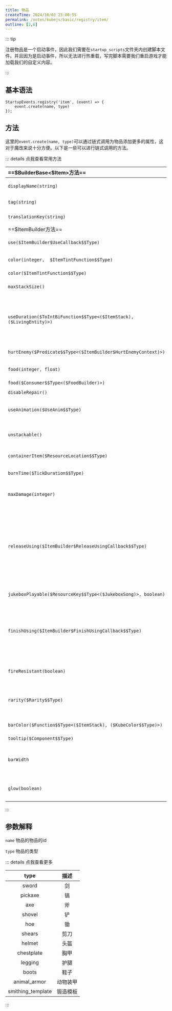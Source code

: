 ```yaml
---
title: 物品
createTime: 2024/10/03 23:00:55
permalink: /notes/kubejs/basic/registry/item/
outline: [2,6]
---
```


::: tip

注册物品是一个启动事件，因此我们需要在`startup_scripts`文件夹内创建脚本文件。并且因为是启动事件，所以无法进行热重载，写完脚本需要我们重启游戏才能加载我们的自定义内容。

:::

## 基本语法

```JS
StartupEvents.registry('item', (event) => {
    event.create(name, type)
});
```

## 方法

这里的`event.create(name, type)`可以通过链式调用为物品添加更多的属性，这对于魔改来说十分方便。以下是一些可以进行链式调用的方法。

::: details 点我查看常用方法

|==\$BuilderBase<$Item>方法==|描述|
|:-|:-:|
|`displayName(string)`|为物品设置名称，当存在lang文件时会被覆盖|
|`tag(string)`|为物品添加标签,例如 `minecraft:stone`|
|`translationKey(string)`|为物品设置翻译键,例如 `block.minecraft.stone`|
|==$ItemBuilder方法==|描述|
|`use($ItemBuilder$UseCallback$$Type)`|判断玩家是否开始使用该物品|
|`color(integer,  $ItemTintFunction$$Type)`|通过索引为物品上色,用于有多层纹理的情况|
|`color($ItemTintFunction$$Type)`|通过索引为物品上色|
|`maxStackSize()`|设置物品的最大堆叠数量。默认值为 64|
|`useDuration($ToIntBiFunction$$Type<($ItemStack), ($LivingEntity)>)`|物品使用的时间长度。例如，在进食食物时，这是进食食物所需的时间。这可以改变进食速度，或用于其他用途（如制作自定义弓）。|
|`hurtEnemy($Predicate$$Type<($ItemBuilder$HurtEnemyContext)>)`|当物品被用来伤害实体时被调用。|
|`food(integer, float)`|设置物品的饱和度和饱食度|
|`food($Consumer$$Type<($FoodBuilder)>)`|设置物品的食品属性|
|`disableRepair()`|设置物品为不可修复|
|`useAnimation($UseAnim$$Type)`|确定使用该物品时的动画效果，例如吃食物时的动画|
|`unstackable()`|设置物品无法堆叠，也就是设置物品的最大堆叠数量为1|
|`containerItem($ResourceLocation$$Type)`|设置物品的容器物品，例如牛奶桶的桶|
|`burnTime($TickDuration$$Type)`|设置物品的燃烧时间。默认为 0（非燃料）|
|`maxDamage(integer)`|设置物品的最大耐久度。默认为 0（无耐久度）|
|`releaseUsing($ItemBuilder$ReleaseUsingCallback$$Type)`|当玩家在使用物品的过程中没有完成，而是半途松开了鼠标右键时。以弓为例，当玩家松开鼠标右键时，箭就会被射出。为了确保弓不会完成使用，Minecraft 将 `useDuration` 设置为一个非常高的数值（1 小时）|
|`jukeboxPlayable($ResourceKey$$Type<($JukeboxSong)>, boolean)`|设置物品可以在唱片机中播放音乐|
|`finishUsing($ItemBuilder$FinishUsingCallback$$Type)`|当玩家完成物品的使用时。这仅在 `useDuration` 计时器走完时触发。例如，在进食时，这发生在玩家吃完食物后，此时饥饿值恢复|
|`fireResistant(boolean)`|使物品具有类似下界合金工具的防火特性（或不具有）|
|`rarity($Rarity$$Type)`|设置物品的稀有度。可以填入的参数有：`common`、`uncommon`、`rare`、`epic`|
|`barColor($Function$$Type<($ItemStack), ($KubeColor$$Type)>)`|设置物品耐久度条的颜色|
|`tooltip($Component$$Type)`|设置物品的工具提示|
|`barWidth`|设置物品耐久度条的宽度。该函数应返回一个介于 0 到 13（条最大宽度）之间的值|
|`glow(boolean)`|设置物品是否具有附魔光效，不论该物品是否具有附魔|

:::

## 参数解释

`name` 物品的物品的id

`type` 物品的类型

::: details 点我查看更多

|type|描述|
|:-:|:-:|
|sword|剑|
|pickaxe|镐|
|axe|斧|
|shovel|铲|
|hoe|锄|
|shears|剪刀|
|helmet|头盔|
|chestplate|胸甲|
|legging|护腿|
|boots|鞋子|
|animal_armor|动物装甲|
|smithing_template|锻造模板|

:::

